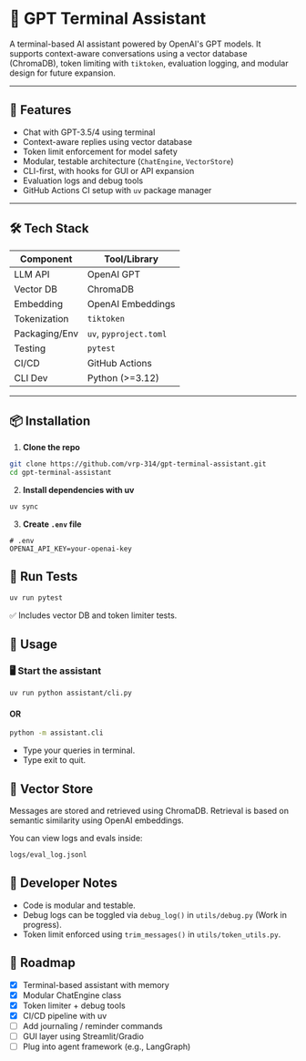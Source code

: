 # 🧠 GPT Terminal Assistant

A terminal-based AI assistant powered by OpenAI's GPT models. It supports context-aware conversations using a vector database (ChromaDB), token limiting with `tiktoken`, evaluation logging, and modular design for future expansion.

---

## 🚀 Features

- Chat with GPT-3.5/4 using terminal
- Context-aware replies using vector database
- Token limit enforcement for model safety
- Modular, testable architecture (`ChatEngine`, `VectorStore`)
- CLI-first, with hooks for GUI or API expansion
- Evaluation logs and debug tools
- GitHub Actions CI setup with `uv` package manager

---

## 🛠️ Tech Stack

| Component        | Tool/Library          |
|------------------|-----------------------|
| LLM API          | OpenAI GPT            |
| Vector DB        | ChromaDB              |
| Embedding        | OpenAI Embeddings     |
| Tokenization     | `tiktoken`            |
| Packaging/Env    | `uv`, `pyproject.toml`|
| Testing          | `pytest`              |
| CI/CD            | GitHub Actions        |
| CLI Dev          | Python (>=3.12)       |

---

## 📦 Installation

1. **Clone the repo**
```bash
git clone https://github.com/vrp-314/gpt-terminal-assistant.git
cd gpt-terminal-assistant
```

2. **Install dependencies with uv**
```bash
uv sync
```

3. **Create `.env` file**

```env
# .env
OPENAI_API_KEY=your-openai-key
```

## 🧪 Run Tests
```bash
uv run pytest
```
✅ Includes vector DB and token limiter tests.

## 💬 Usage
### 🖥️ Start the assistant
```bash
uv run python assistant/cli.py
```
#### OR
```bash
python -m assistant.cli
```

- Type your queries in terminal.
- Type exit to quit.

## 🧠 Vector Store

Messages are stored and retrieved using ChromaDB. Retrieval is based on semantic similarity using OpenAI embeddings.

You can view logs and evals inside:
```bash
logs/eval_log.jsonl
```

## 🧰 Developer Notes

- Code is modular and testable.
- Debug logs can be toggled via `debug_log()` in `utils/debug.py` (Work in progress).
- Token limit enforced using `trim_messages()` in `utils/token_utils.py`.

## 🧭 Roadmap

- [x] Terminal-based assistant with memory
- [x] Modular ChatEngine class
- [x] Token limiter + debug tools
- [x] CI/CD pipeline with uv
- [ ] Add journaling / reminder commands
- [ ] GUI layer using Streamlit/Gradio
- [ ] Plug into agent framework (e.g., LangGraph)